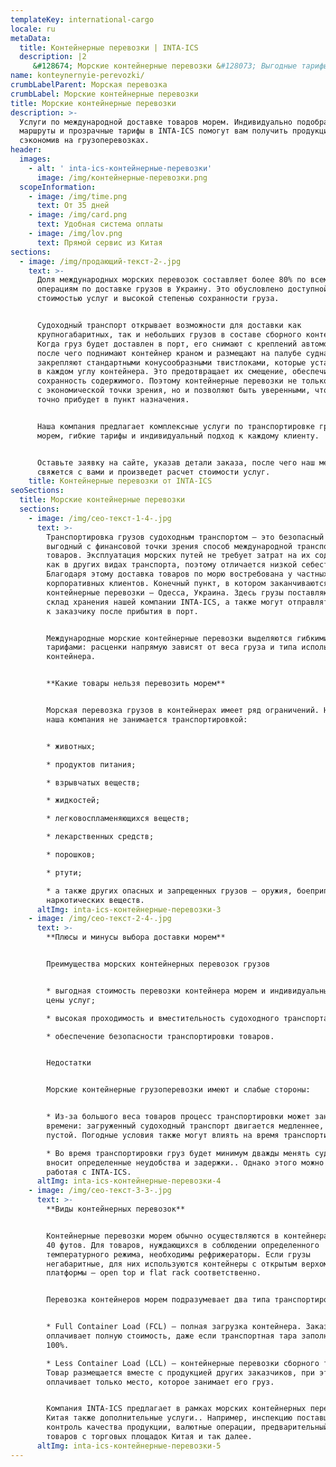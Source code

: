 ```yaml
---
templateKey: international-cargo
locale: ru
metaData:
  title: Контейнерные перевозки | INTA-ICS
  description: |2
     &#128674; Морские контейнерные перевозки &#128073; Выгодные тарифы на сборные грузы &#9989; LCL, FCL. Полный комплекс сопроводительных услуг, таможенное оформление &#9989; Поддержка 24/7 - Звони &#9742; 068 5555 999
name: konteynernyie-perevozki/
crumbLabelParent: Морская перевозка
crumbLabel: Морские контейнерные перевозки
title: Морские контейнерные перевозки
description: >-
  Услуги по международной доставке товаров морем. Индивидуально подобранные
  маршруты и прозрачные тарифы в INTA-ICS помогут вам получить продукцию,
  сэкономив на грузоперевозках.
header:
  images:
    - alt: ' inta-ics-контейнерные-перевозки'
      image: /img/контейнерные-перевозки.png
  scopeInformation:
    - image: /img/time.png
      text: От 35 дней
    - image: /img/card.png
      text: Удобная система оплаты
    - image: /img/lov.png
      text: Прямой сервис из Китая
sections:
  - image: /img/продающий-текст-2-.jpg
    text: >-
      Доля международных морских перевозок составляет более 80% по всем
      операциям по доставке грузов в Украину. Это обусловлено доступной
      стоимостью услуг и высокой степенью сохранности груза.


      Судоходный транспорт открывает возможности для доставки как
      крупногабаритных, так и небольших грузов в составе сборного контейнера.
      Когда груз будет доставлен в порт, его снимают с креплений автомобиля,
      после чего поднимают контейнер краном и размещают на палубе судна. Грузы
      закрепляют стандартными конусообразными твистлоками, которые устанавливают
      в каждом углу контейнера. Это предотвращает их смещение, обеспечивая
      сохранность содержимого. Поэтому контейнерные перевозки не только выгодны
      с экономической точки зрения, но и позволяют быть уверенными, что груз
      точно прибудет в пункт назначения.


      Наша компания предлагает комплексные услуги по транспортировке грузов
      морем, гибкие тарифы и индивидуальный подход к каждому клиенту.


      Оставьте заявку на сайте, указав детали заказа, после чего наш менеджер
      свяжется с вами и произведет расчет стоимости услуг.
    title: Контейнерные перевозки от INTA-ICS
seoSections:
  title: Морские контейнерные перевозки
  sections:
    - image: /img/сео-текст-1-4-.jpg
      text: >-
        Транспортировка грузов судоходным транспортом — это безопасный и
        выгодный с финансовой точки зрения способ международной транспортировки
        товаров. Эксплуатация морских путей не требует затрат на их содержание,
        как в других видах транспорта, поэтому отличается низкой себестоимостью.
        Благодаря этому доставка товаров по морю востребована у частных и
        корпоративных клиентов. Конечный пункт, в котором заканчиваются морские
        контейнерные перевозки — Одесса, Украина. Здесь грузы поставляются на
        склад хранения нашей компании INTA-ICS, а также могут отправляться сразу
        к заказчику после прибытия в порт.


        Международные морские контейнерные перевозки выделяются гибкими
        тарифами: расценки напрямую зависят от веса груза и типа используемого
        контейнера.


        **Какие товары нельзя перевозить морем**


        Морская перевозка грузов в контейнерах имеет ряд ограничений. Например,
        наша компания не занимается транспортировкой:


        * животных;

        * продуктов питания;

        * взрывчатых веществ;

        * жидкостей;

        * легковоспламеняющихся веществ;

        * лекарственных средств;

        * порошков;

        * ртути;

        * а также других опасных и запрещенных грузов — оружия, боеприпасов,
        наркотических веществ.
      altImg: inta-ics-контейнерные-перевозки-3
    - image: /img/сео-текст-2-4-.jpg
      text: >-
        **Плюсы и минусы выбора доставки морем**


        Преимущества морских контейнерных перевозок грузов


        * выгодная стоимость перевозки контейнера морем и индивидуальный расчет
        цены услуг;

        * высокая проходимость и вместительность судоходного транспорта;

        * обеспечение безопасности транспортировки товаров.


        Недостатки


        Морские контейнерные грузоперевозки имеют и слабые стороны:


        * Из-за большого веса товаров процесс транспортировки может занять много
        времени: загруженный судоходный транспорт двигается медленнее, чем
        пустой. Погодные условия также могут влиять на время транспортировки.

        * Во время транспортировки груз будет минимум дважды менять судно, что
        вносит определенные неудобства и задержки.. Однако этого можно избежать,
        работая с INTA-ICS.
      altImg: inta-ics-контейнерные-перевозки-4
    - image: /img/сео-текст-3-3-.jpg
      text: >-
        **Виды контейнерных перевозок**


        Контейнерные перевозки морем обычно осуществляются в контейнерах на 20 и
        40 футов. Для товаров, нуждающихся в соблюдении определенного
        температурного режима, необходимы рефрижераторы. Если грузы
        негабаритные, для них используются контейнеры с открытым верхом или
        платформы — open top и flat rack соответственно.


        Перевозка контейнеров морем подразумевает два типа транспортировки:


        * Full Container Load (FCL) — полная загрузка контейнера. Заказчик
        оплачивает полную стоимость, даже если транспортная тара заполнена не на
        100%.

        * Less Container Load (LCL) — контейнерные перевозки сборного типа.
        Товар размещается вместе с продукцией других заказчиков, при этом клиент
        оплачивает только место, которое занимает его груз.


        Компания INTA-ICS предлагает в рамках морских контейнерных перевозок из
        Китая также дополнительные услуги.. Например, инспекцию поставщика,
        контроль качества продукции, валютные операции, предварительный выкуп
        товаров с торговых площадок Китая и так далее.
      altImg: inta-ics-контейнерные-перевозки-5
---
```

